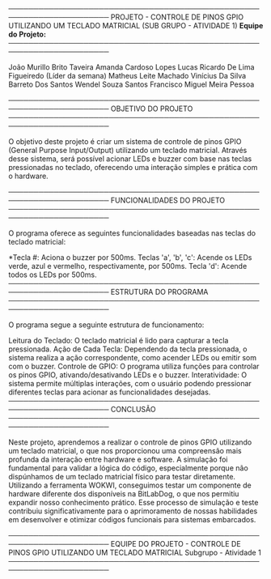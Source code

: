 
──────────────────────────────────────────────────────────────────────
PROJETO - CONTROLE DE PINOS GPIO UTILIZANDO UM TECLADO MATRICIAL
(SUB GRUPO - ATIVIDADE 1)
 **Equipe do Projeto:**  
──────────────────────────────────────────────────────────────────────

João Murillo Brito Taveira
Amanda Cardoso Lopes
Lucas Ricardo De Lima Figueiredo (Líder da semana)
Matheus Leite Machado
Vinícius Da Silva Barreto Dos Santos
Wendel Souza Santos
Francisco Miguel Meira Pessoa

──────────────────────────────────────────────────────────────────────
OBJETIVO DO PROJETO
──────────────────────────────────────────────────────────────────────

O objetivo deste projeto é criar um sistema de controle de pinos GPIO (General Purpose Input/Output) utilizando um teclado matricial. Através desse sistema, será possível acionar LEDs e buzzer com base nas teclas pressionadas no teclado, oferecendo uma interação simples e prática com o hardware.

──────────────────────────────────────────────────────────────────────
FUNCIONALIDADES DO PROJETO
──────────────────────────────────────────────────────────────────────

O programa oferece as seguintes funcionalidades baseadas nas teclas do teclado matricial:

*Tecla #: Aciona o buzzer por 500ms.
Teclas 'a', 'b', 'c': Acende os LEDs verde, azul e vermelho, respectivamente, por 500ms.
Tecla 'd': Acende todos os LEDs por 500ms.
──────────────────────────────────────────────────────────────────────
ESTRUTURA DO PROGRAMA
──────────────────────────────────────────────────────────────────────

O programa segue a seguinte estrutura de funcionamento:

Leitura do Teclado: O teclado matricial é lido para capturar a tecla pressionada.
Ação de Cada Tecla: Dependendo da tecla pressionada, o sistema realiza a ação correspondente, como acender LEDs ou emitir som com o buzzer.
Controle de GPIO: O programa utiliza funções para controlar os pinos GPIO, ativando/desativando LEDs e o buzzer.
Interatividade: O sistema permite múltiplas interações, com o usuário podendo pressionar diferentes teclas para acionar as funcionalidades desejadas.
──────────────────────────────────────────────────────────────────────
CONCLUSÃO
──────────────────────────────────────────────────────────────────────

Neste projeto, aprendemos a realizar o controle de pinos GPIO utilizando um teclado matricial, o que nos proporcionou uma compreensão mais profunda da interação entre hardware e software. A simulação foi fundamental para validar a lógica do código, especialmente porque não dispúnhamos de um teclado matricial físico para testar diretamente. Utilizando a ferramenta WOKWI, conseguimos testar um componente de hardware diferente dos disponíveis na BitLabDog, o que nos permitiu expandir nosso conhecimento prático. Esse processo de simulação e teste contribuiu significativamente para o aprimoramento de nossas habilidades em desenvolver e otimizar códigos funcionais para sistemas embarcados.

──────────────────────────────────────────────────────────────────────
EQUIPE DO PROJETO - CONTROLE DE PINOS GPIO
UTILIZANDO UM TECLADO MATRICIAL
Subgrupo - Atividade 1
──────────────────────────────────────────────────────────────────────